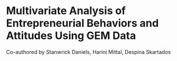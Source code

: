 # Multivariate Analysis of Entrepreneurial Behaviors and Attitudes Using GEM Data
Co-authored by Stanwrick Daniels, Harini Mittal, Despina Skartados


